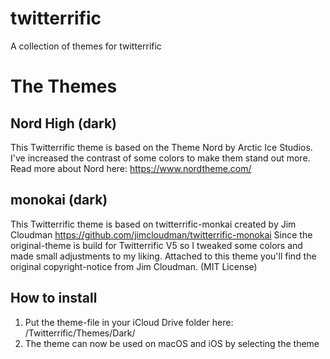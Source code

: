 # twitterrific
A collection of themes for twitterrific

# The Themes

## Nord High (dark)
This Twitterrific theme is based on the Theme Nord by Arctic Ice Studios.
I've increased the contrast of some colors to make them stand out more.
Read more about Nord here: https://www.nordtheme.com/

## monokai (dark)
This Twitterrific theme is based on twitterrific-monkai created by Jim Cloudman https://github.com/jimcloudman/twitterrific-monokai
Since the original-theme is build for Twitterrific V5 so I tweaked some colors and made small adjustments to my liking.
Attached to this theme you'll find the original copyright-notice from Jim Cloudman. (MIT License)

## How to install
1. Put the theme-file in your iCloud Drive folder here: /Twitterrific/Themes/Dark/
2. The theme can now be used on macOS and iOS by selecting the theme
